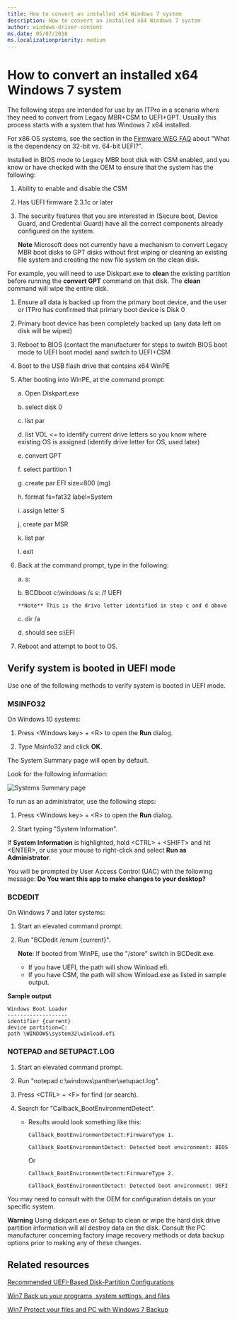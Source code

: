 ```yaml
---
title: How to convert an installed x64 Windows 7 system
description: How to convert an installed x64 Windows 7 system
author: windows-driver-content
ms.date: 05/07/2018
ms.localizationpriority: medium
---
```



# How to convert an installed x64 Windows 7 system


The following steps are intended for use by an ITPro in a scenario where they need to convert from Legacy MBR+CSM to UEFI+GPT. Usually this process starts with a system that has Windows 7 x64 installed.

For x86 OS systems, see the section in the [Firmware WEG FAQ](frequently-asked-questions.md) about "What is the dependency on 32-bit vs. 64-bit UEFI?".

Installed in BIOS mode to Legacy MBR boot disk with CSM enabled, and you know or have checked with the OEM to ensure that the system has the following:

1.  Ability to enable and disable the CSM

2.  Has UEFI firmware 2.3.1c or later

3.  The security features that you are interested in (Secure boot, Device Guard, and Credential Guard) have all the correct components already configured on the system.

    **Note** Microsoft does not currently have a mechanism to convert Legacy MBR boot disks to GPT disks without first wiping or cleaning an existing file system and creating the new file system on the clean disk.

For example, you will need to use Diskpart.exe to **clean** the existing partition before running the **convert GPT** command on that disk. The **clean** command will wipe the entire disk.

1.  Ensure all data is backed up from the primary boot device, and the user or ITPro has confirmed that primary boot device is Disk 0

2.  Primary boot device has been completely backed up (any data left on disk will be wiped)

3.  Reboot to BIOS (contact the manufacturer for steps to switch BIOS boot mode to UEFI boot mode) aand switch to UEFI+CSM

4.  Boot to the USB flash drive  that contains x64 WinPE

5.  After booting into WinPE, at the command prompt:

    a. Open Diskpart.exe

    b. select disk 0

    c. list par

    d. list VOL <= to identify current drive letters so you know where existing OS is assigned (identify drive letter for OS, used later)

    e. convert GPT

    f. select partition 1

    g. create par EFI size=800 (mg)

    h. format fs=fat32 label=System

    i. assign letter S

    j. create par MSR

    k. list par

    l. exit

6.  Back at the command prompt, type in the following:

    a.  s:

    b.  BCDboot c:\\windows /s s: /f UEFI

        **Note** This is the drive letter identified in step c and d above

    c.  dir /a

    d.  should see s:\\EFI

7.  Reboot and attempt to boot to OS.

## Verify system is booted in UEFI mode

Use one of the following methods to verify system is booted in UEFI mode.

### MSINFO32

On Windows 10 systems:

1. Press \<Windows key\> + \<R\> to open the **Run** dialog.

2. Type Msinfo32 and click **OK**.

The System Summary page will open by default.

Look for the following information:

![Systems Summary page](images/system-summary-page.png)

To run as an administrator, use the following steps:

1. Press \<Windows key\> + \<R\> to open the **Run** dialog.

2. Start typing "System Information".

If **System Information** is highlighted, hold \<CTRL\> + \<SHIFT\> and hit \<ENTER\>, or use your mouse to right-click and select **Run as Administrator**.

You will be prompted by User Access Control (UAC) with the following message: **Do You want this app to make changes to your desktop?**

### BCDEDIT

On Windows 7 and later systems:

1.  Start an elevated command prompt.

2.  Run "BCDedit /enum {current}".

    **Note**: If booted from WinPE, use the "/store" switch in BCDedit.exe.

    - If you have UEFI, the path will show Winload.efi.
    - If you have CSM, the path will show Winload.exe as listed in sample output.

**Sample output**

```console
Windows Boot Loader
-------------------
identifier {current}
device partition=C:
path \WINDOWS\system32\winload.efi
```

### NOTEPAD and SETUPACT.LOG

1.  Start an elevated command prompt.

2.  Run "notepad c:\\windows\\panther\\setupact.log".

3.  Press \<CTRL\> + \<F\> for find (or search).

4.  Search for "Callback\_BootEnvironmentDetect".

    - Results would look something like this:

        ```console
        Callback_BootEnvironmentDetect:FirmwareType 1.

        Callback_BootEnvironmentDetect: Detected boot environment: BIOS
        ```

        Or

        ```console
        Callback_BootEnvironmentDetect:FirmwareType 2.

        Callback_BootEnvironmentDetect: Detected boot environment: UEFI
        ```

You may need to consult with the OEM for configuration details on your specific system.

**Warning** Using diskpart.exe or Setup to clean or wipe the hard disk drive partition information will all destroy data on the disk. Consult the PC manufacturer concerning factory image recovery methods or data backup options prior to making any of these changes.

## Related resources


[Recommended UEFI-Based Disk-Partition Configurations](https://technet.microsoft.com/library/dd744301)

[Win7 Back up your programs, system settings, and files](http://windows.microsoft.com/windows/back-up-programs-system-settings-files#1TC=windows-7)

[Win7 Protect your files and PC with Windows 7 Backup](https://blogs.technet.microsoft.com/filecab/2009/10/23/protect-your-files-and-pc-with-windows-7-backup/)




